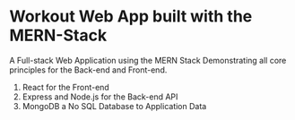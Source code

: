 # Workout Web App built with the MERN-Stack

A Full-stack Web Application using the MERN Stack
Demonstrating all core principles for the Back-end and Front-end.

1. React for the Front-end
2. Express and Node.js for the Back-end API
3. MongoDB a No SQL Database to Application Data

